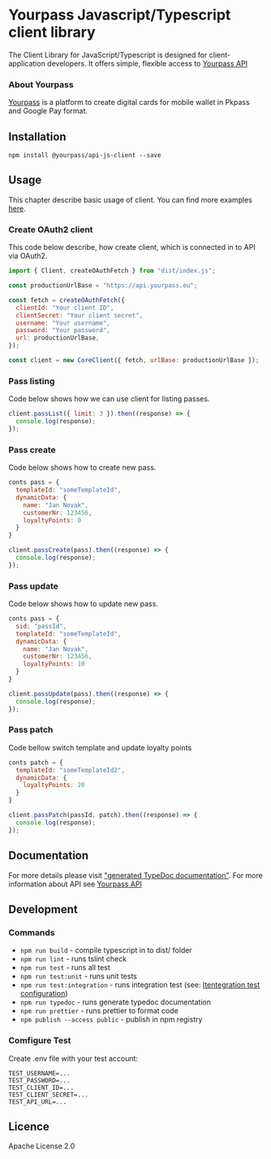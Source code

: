 # Yourpass Javascript/Typescript client library

The Client Library for JavaScript/Typescript is designed for client-application developers. It offers simple, flexible access to [Yourpass API](https://doc.yourpass.eu/)

### About Yourpass

[Yourpass](https://yourpass.eu/) is a platform to create digital cards for mobile wallet in Pkpass and Google Pay format.

## Installation

```shell
npm install @yourpass/api-js-client --save
```

## Usage

This chapter describe basic usage of client. You can find more examples [here](/examples).

### Create OAuth2 client

This code below describe, how create client, which is connected in to API via OAuth2.

```javascript
import { Client, createOAuthFetch } from "dist/index.js";

const productionUrlBase = "https://api.yourpass.eu";

const fetch = createOAuthFetch({
  clientId: "Your client ID",
  clientSecret: "Your client secret",
  username: "Your username",
  password: "Your password",
  url: productionUrlBase,
});

const client = new CoreClient({ fetch, urlBase: productionUrlBase });
```

### Pass listing

Code below shows how we can use client for listing passes.

```javascript
client.passList({ limit: 3 }).then((response) => {
  console.log(response);
});
```

### Pass create

Code below shows how to create new pass.

```javascript
conts pass = {
  templateId: "someTemplateId",
  dynamicData: {
    name: "Jan Novak",
    customerNr: 123456,
    loyaltyPoints: 0
  }
}

client.passCreate(pass).then((response) => {
  console.log(response);
});
```

### Pass update

Code below shows how to update new pass.

```javascript
conts pass = {
  sid: "passId",
  templateId: "someTemplateId",
  dynamicData: {
    name: "Jan Novak",
    customerNr: 123456,
    loyaltyPoints: 10
  }
}

client.passUpdate(pass).then((response) => {
  console.log(response);
});
```

### Pass patch

Code bellow switch template and update loyalty points

```javascript
conts patch = {
  templateId: "someTemplateId2",
  dynamicData: {
    loyaltyPoints: 20
  }
}

client.passPatch(passId, patch).then((response) => {
  console.log(response);
});
```

## Documentation

For more details please visit ["generated TypeDoc documentation"](docs/).
For more information about API see [Yourpass API](https://doc.yourpass.eu/)

## Development

### Commands

- `npm run build` - compile typescript in to dist/ folder
- `npm run lint` - runs tslint check
- `npm run test` - runs all test
- `npm run test:unit` - runs unit tests
- `npm run test:integration` - runs integration test (see: [Itentegration test configuration](#itentegration-test-configuration))
- `npm run typedoc` - runs generate typedoc documentation
- `npm run prettier` - runs prettier to format code
- `npm publish --access public` - publish in npm registry

### Comfigure Test

Create .env file with your test account:

```
TEST_USERNAME=...
TEST_PASSWORD=...
TEST_CLIENT_ID=...
TEST_CLIENT_SECRET=...
TEST_API_URL=...
```

## Licence

Apache License 2.0
